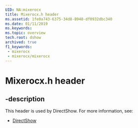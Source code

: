 ```yaml
---
UID: NA:mixerocx
title: Mixerocx.h header
ms.assetid: 1fe0a743-6375-34d8-8948-df0932dbc340
ms.date: 01/11/2019
ms.keywords: 
ms.topic: overview
tech.root: dshow
archived: true
f1_keywords:
 - mixerocx
 - mixerocx/mixerocx
---
```


# Mixerocx.h header


## -description

This header is used by DirectShow. For more information, see:

- [DirectShow](../_dshow/index.md)

